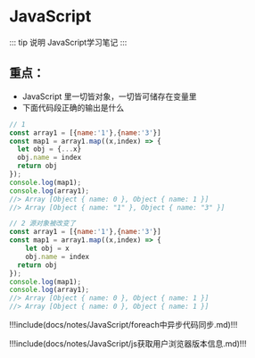 # JavaScript

::: tip 说明
JavaScript学习笔记
:::

## 重点：

- JavaScript 里一切皆对象，一切皆可储存在变量里
- 下面代码段正确的输出是什么

```js
// 1 
const array1 = [{name:'1'},{name:'3'}]
const map1 = array1.map((x,index) => {
  let obj = {...x}
  obj.name = index
  return obj
});
console.log(map1);
console.log(array1);
//> Array [Object { name: 0 }, Object { name: 1 }]
//> Array [Object { name: "1" }, Object { name: "3" }]

// 2 源对象被改变了
const array1 = [{name:'1'},{name:'3'}]
const map1 = array1.map((x,index) => {
 	let obj = x
	obj.name = index
  return obj
});
console.log(map1); 
console.log(array1);
//> Array [Object { name: 0 }, Object { name: 1 }]
//> Array [Object { name: 0 }, Object { name: 1 }]

```









<!-- prettier-ignore-start -->

!!!include(docs/notes/JavaScript/foreach中异步代码同步.md)!!!

!!!include(docs/notes/JavaScript/js获取用户浏览器版本信息.md)!!!

<!-- prettier-ignore-end -->